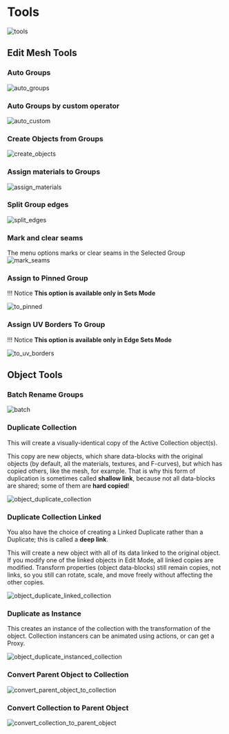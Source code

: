 # Tools
![tools](img/screen/n_panel/tools.png)

## Edit Mesh Tools

### Auto Groups
![auto_groups](img/screen/tools/auto_groups.gif)

### Auto Groups by custom operator
![auto_custom](img/screen/tools/auto_groups_with_custom.gif)

### Create Objects from Groups
![create_objects](img/screen/tools/create_objects.gif)

### Assign materials to Groups
![assign_materials](img/screen/tools/assign_materials.gif)

### Split Group edges
![split_edges](img/screen/tools/split_group_edges.gif)

### Mark and clear seams
The menu options marks or clear seams in the Selected Group
![mark_seams](img/screen/tools/mark_seams.gif)

### Assign to Pinned Group
!!! Notice
    **This option is available only in Sets Mode**

![to_pinned](img/screen/tools/assign_to_pinned.gif)

### Assign UV Borders To Group
!!! Notice
    **This option is available only in Edge Sets Mode**

![to_uv_borders](img/screen/tools/assign_uv_borders.gif)

## Object Tools

### Batch Rename Groups
![batch](img/screen/tools/batch_rename_groups.gif)

### Duplicate Collection
This will create a visually-identical copy of the Active Collection object(s).

This copy are new objects, which share data-blocks with the original objects (by default, all the materials, textures, and F-curves), but which has copied others, like the mesh, for example. That is why this form of duplication is sometimes called **shallow link**, because not all data-blocks are shared; some of them are **hard copied**!

![object_duplicate_collection](img/screen/tools/object_duplicate_collection.gif)

### Duplicate Collection Linked
You also have the choice of creating a Linked Duplicate rather than a Duplicate; this is called a **deep link**.

This will create a new object with all of its data linked to the original object. If you modify one of the linked objects in Edit Mode, all linked copies are modified. Transform properties (object data-blocks) still remain copies, not links, so you still can rotate, scale, and move freely without affecting the other copies.

![object_duplicate_linked_collection](img/screen/tools/object_duplicate_linked_collection.gif)

### Duplicate as Instance
This creates an instance of the collection with the transformation of the object. Collection instancers can be animated using actions, or can get a Proxy.

![object_duplicate_instanced_collection](img/screen/tools/object_duplicate_instanced_collection.gif)

### Convert Parent Object to Collection
![convert_parent_object_to_collection](img/screen/tools/convert_parent_object_to_collection.gif)

### Convert Collection to Parent Object
![convert_collection_to_parent_object](img/screen/tools/convert_collection_to_parent_object.gif)
